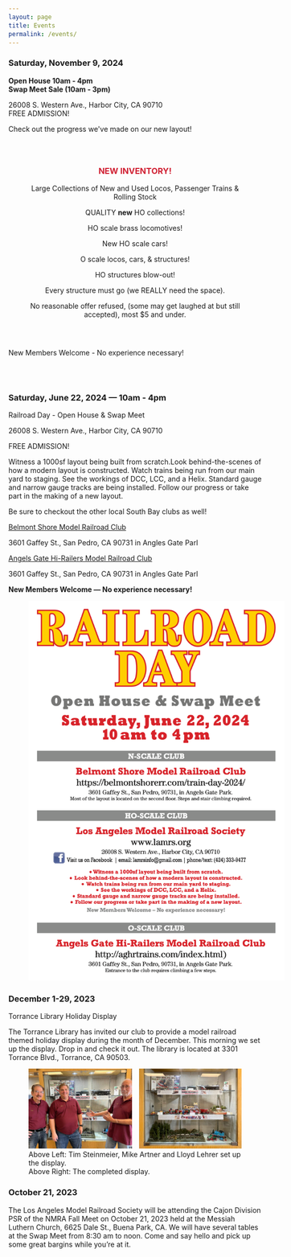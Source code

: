 ```yaml
---
layout: page
title: Events
permalink: /events/
---
```


<h3>Saturday, November 9, 2024</h3>
<strong>Open House 10am - 4pm<br>
Swap Meet Sale (10am - 3pm)</strong>

26008 S. Western Ave., Harbor City, CA 90710<br>
<span class="red">FREE ADMISSION!</span>

Check out the progress we've made on our new layout!

<div class="red-border" style="text-align: center; padding: 2em;">
  <h3 style="color: #d01f32; font-weight: bold;">NEW INVENTORY!</h3>
  <p>Large Collections of New and Used Locos, Passenger Trains & Rolling Stock</p>

  <p>QUALITY <strong>new</strong> HO collections!</p>

  <p>HO scale brass locomotives!</p>

  <p>New HO scale cars!</p>

  <p>O scale locos, cars, & structures!</p>

  <p>HO structures blow-out!</p>

  <p>Every structure must go (we REALLY need the space).</p>

  <p>No reasonable offer refused, (some may get laughed at but still accepted), most $5 and under.</p>
</div>
<br>
New Members Welcome - No experience necessary!

<br><br>

<h3>Saturday, June 22, 2024 &mdash; 10am - 4pm</h3>
Railroad Day - Open House & Swap Meet

26008 S. Western Ave., Harbor City, CA 90710

<span class="red">FREE ADMISSION!</span>

Witness a 1000sf layout being built from scratch.Look behind-the-scenes of how a modern layout is constructed.
Watch trains being run from our main yard to staging.
See the workings of DCC, LCC, and a Helix.
Standard gauge and narrow gauge tracks are being installed. Follow our progress or take part in the making of a new layout.

Be sure to checkout the other local South Bay clubs as well!

[Belmont Shore Model Railroad Club](https://belmontshorerr.com/train-day-2024/)

3601 Gaffey St., San Pedro, CA 90731 in Angles Gate Parl

[Angels Gate Hi-Railers Model Railroad Club](http://aghrtrains.com/index.html)

3601 Gaffey St., San Pedro, CA 90731 in Angles Gate Parl

<strong>New Members Welcome &mdash; No experience necessary!</strong>

<figure>
  <div class="red-border" style="margin-left: auto; margin-right: auto; width: 510px">
    <a href="/assets/documents/events/LAMRS_Railroad_Day_Flyer_2024.pdf">
      <img src="/assets/images/events/railroad-day.png" alt="Open House & Swap Meet">
    </a>
  </div>
</figure>

<h3>December 1-29, 2023</h3>
Torrance Library Holiday Display

The Torrance Library has invited our club to provide a model railroad themed holiday display during the month of December. This morning we set up the display. Drop in and check it out. The library is located at 3301 Torrance Blvd., Torrance, CA 90503.

<figure>
  <div style="display:flex">
    <div style="flex: 1.2917; margin: 0 0.5em 0 0" class="red-border">
      <a href="/assets/images/events/01.jpg">
        <img src="/assets/images/events/01.jpg" alt="Tim Steinmeier, Mike Artner and Lloyd Lehrer set up the display.">
      </a>
      </div>
    <div style="flex: 1.2843; margin: 0 0 0 0.5em" class="red-border">
      <a href="/assets/images/events/02.jpg">
        <img src="/assets/images/events/02.jpg" alt="The completed display">
      </a>
    </div>
  </div>
  <figcaption>
    Above Left: Tim Steinmeier, Mike Artner and Lloyd Lehrer set up the display.
    <br>
    Above Right: The completed display.
  </figcaption>
</figure>

<h3>October 21, 2023</h3>
The Los Angeles Model Railroad Society will be attending the Cajon Division PSR of the NMRA Fall Meet on October 21, 2023 held at the Messiah Luthern Church, 6625 Dale St., Buena Park, CA. We will have several tables at the Swap Meet from 8:30 am to noon. Come and say hello and pick up some great bargins while you’re at it.
